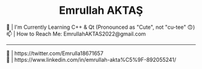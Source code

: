 <h1 align = "center">Emrullah AKTAŞ</h1>
🌱 | I'm Currently Learning C++ & Qt (Pronounced as "Cute", not "cu-tee" 🙃)<br>
📫 | How to Reach Me: EmrullahAKTAS2022@gmail.com
<hr>
🔗 | https://twitter.com/Emrulla18671657<br>
🔗 | https://www.linkedin.com/in/emrullah-akta%C5%9F-892055241/
